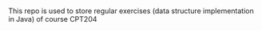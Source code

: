 # 
This repo is used to store regular exercises (data structure implementation in Java) of course CPT204
